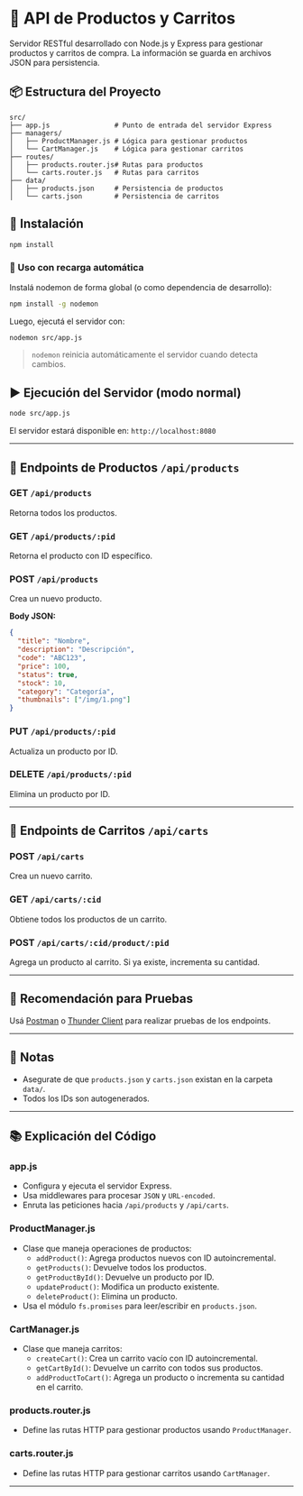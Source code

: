 # 🛒 API de Productos y Carritos

Servidor RESTful desarrollado con Node.js y Express para gestionar productos y carritos de compra. La información se guarda en archivos JSON para persistencia.

## 📦 Estructura del Proyecto

```
src/
├── app.js                # Punto de entrada del servidor Express
├── managers/
│   ├── ProductManager.js # Lógica para gestionar productos
│   └── CartManager.js    # Lógica para gestionar carritos
├── routes/
│   ├── products.router.js# Rutas para productos
│   └── carts.router.js   # Rutas para carritos
├── data/
│   ├── products.json     # Persistencia de productos
│   └── carts.json        # Persistencia de carritos
```

## 🚀 Instalación

```bash
npm install
```

### 📡 Uso con recarga automática

Instalá nodemon de forma global (o como dependencia de desarrollo):

```bash
npm install -g nodemon
```

Luego, ejecutá el servidor con:

```bash
nodemon src/app.js
```

> `nodemon` reinicia automáticamente el servidor cuando detecta cambios.

## ▶️ Ejecución del Servidor (modo normal)

```bash
node src/app.js
```

El servidor estará disponible en: `http://localhost:8080`

---

## 📘 Endpoints de Productos `/api/products`

### GET `/api/products`

Retorna todos los productos.

### GET `/api/products/:pid`

Retorna el producto con ID específico.

### POST `/api/products`

Crea un nuevo producto.

**Body JSON:**

```json
{
  "title": "Nombre",
  "description": "Descripción",
  "code": "ABC123",
  "price": 100,
  "status": true,
  "stock": 10,
  "category": "Categoría",
  "thumbnails": ["/img/1.png"]
}
```

### PUT `/api/products/:pid`

Actualiza un producto por ID.

### DELETE `/api/products/:pid`

Elimina un producto por ID.

---

## 🛒 Endpoints de Carritos `/api/carts`

### POST `/api/carts`

Crea un nuevo carrito.

### GET `/api/carts/:cid`

Obtiene todos los productos de un carrito.

### POST `/api/carts/:cid/product/:pid`

Agrega un producto al carrito. Si ya existe, incrementa su cantidad.

---

## 🧪 Recomendación para Pruebas

Usá [Postman](https://www.postman.com/) o [Thunder Client](https://www.thunderclient.com/) para realizar pruebas de los endpoints.

---

## 📂 Notas

- Asegurate de que `products.json` y `carts.json` existan en la carpeta `data/`.
- Todos los IDs son autogenerados.

---

## 📚 Explicación del Código

### app.js

- Configura y ejecuta el servidor Express.
- Usa middlewares para procesar `JSON` y `URL-encoded`.
- Enruta las peticiones hacia `/api/products` y `/api/carts`.

### ProductManager.js

- Clase que maneja operaciones de productos:
  - `addProduct()`: Agrega productos nuevos con ID autoincremental.
  - `getProducts()`: Devuelve todos los productos.
  - `getProductById()`: Devuelve un producto por ID.
  - `updateProduct()`: Modifica un producto existente.
  - `deleteProduct()`: Elimina un producto.
- Usa el módulo `fs.promises` para leer/escribir en `products.json`.

### CartManager.js

- Clase que maneja carritos:
  - `createCart()`: Crea un carrito vacío con ID autoincremental.
  - `getCartById()`: Devuelve un carrito con todos sus productos.
  - `addProductToCart()`: Agrega un producto o incrementa su cantidad en el carrito.

### products.router.js

- Define las rutas HTTP para gestionar productos usando `ProductManager`.

### carts.router.js

- Define las rutas HTTP para gestionar carritos usando `CartManager`.

---
